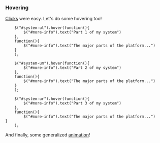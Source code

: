 ### Hovering

[Clicks](clicks.md) were easy. Let's do some hovering too!

```
    $("#system-ul").hover(function(){
    	$("#more-info").text("Part 1 of my system")
    },
    function(){
		$("#more-info").text("The major parts of the platform...")
	}	
    );

    $("#system-um").hover(function(){
    	$("#more-info").text("Part 2 of my system")
    },
    function(){
		$("#more-info").text("The major parts of the platform...")
	}	
    );

    $("#system-ur").hover(function(){
    	$("#more-info").text("Part 3 of my system")
    },
    function(){
		$("#more-info").text("The major parts of the platform...")
}	
    );
```

And finally, some generalized [animation](animate.md)!
